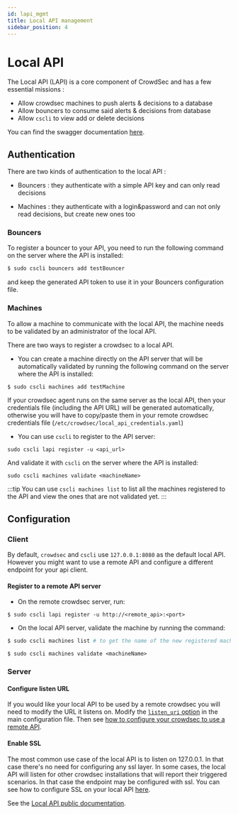 ```yaml
---
id: lapi_mgmt
title: Local API management
sidebar_position: 4
---
```


# Local API

The Local API (LAPI) is a core component of CrowdSec and has a few essential missions :

 - Allow crowdsec machines to push alerts & decisions to a database
 - Allow bouncers to consume said alerts & decisions from database
 - Allow `cscli` to view add or delete decisions


You can find the swagger documentation [here](https://crowdsecurity.github.io/api_doc/index.html?urls.primaryName=LAPI).

## Authentication

There are two kinds of authentication to the local API :

 - Bouncers : they authenticate with a simple API key and can only read decisions

 - Machines : they authenticate with a login&password and can not only read decisions, but create new ones too


### Bouncers

To register a bouncer to your API, you need to run the following command on the server where the API is installed:

```bash
$ sudo cscli bouncers add testBouncer
```

and keep the generated API token to use it in your Bouncers configuration file.

### Machines

To allow a machine to communicate with the local API, the machine needs to be validated by an administrator of the local API.

There are two ways to register a crowdsec to a local API.

* You can create a machine directly on the API server that will be automatically validated by running the following command on the server where the API is installed:

```bash
$ sudo cscli machines add testMachine
```

If your crowdsec agent runs on the same server as the local API, then your credentials file (including the API URL) will be generated automatically, otherwise you will have to copy/paste them in your remote crowdsec credentials file (`/etc/crowdsec/local_api_credentials.yaml`)

* You can use `cscli` to register to the API server:

```
sudo cscli lapi register -u <api_url>
```

And validate it with `cscli` on the server where the API is installed:

```
sudo cscli machines validate <machineName>
```

:::tip
You can use `cscli machines list` to list all the machines registered to the API and view the ones that are not validated yet.
:::

## Configuration

### Client

By default, `crowdsec` and `cscli` use `127.0.0.1:8080` as the default local API. However you might want to use a remote API and configure a different endpoint for your api client.

#### Register to a remote API server

* On the remote crowdsec server, run:

```
$ sudo cscli lapi register -u http://<remote_api>:<port>
```

* On the local API server, validate the machine by running the command:


```bash
$ sudo cscli machines list # to get the name of the new registered machine
```

```
$ sudo cscli machines validate <machineName>
```


### Server

#### Configure listen URL

If you would like your local API to be used by a remote crowdsec you will need to modify the URL it listens on.
Modify the [`listen_uri` option](/docs/v1.0/configuration/crowdsec_configuration#listen_uri) in the main configuration file.
Then see [how to configure your crowdsec to use a remote API](/docs/v1.0/user_guides/machines_mgmt#machine-register).


#### Enable SSL

The most common use case of the local API is to listen on 127.0.0.1. In that case there's no need for
configuring any ssl layer. In some cases, the local API will listen for other crowdsec installations that
will report their triggered scenarios. In that case the endpoint may be configured with ssl.
You can see how to configure SSL on your local API [here](/docs/v1.0/configuration/crowdsec_configuration#tls).


See the [Local API public documentation](https://crowdsecurity.github.io/api_doc/index.html?urls.primaryName=LAPI).




